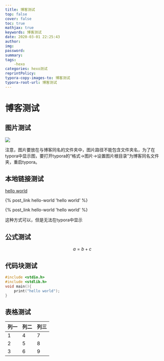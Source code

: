 ```yaml
---
title: 博客测试
top: false
cover: false
toc: true
mathjax: true
keywords: 博客测试
date: 2020-03-01 22:25:43
author:
img:
password:
summary:
tags:
	-hexo
categories: hexo测试
reprintPolicy:
typora-copy-images-to: 博客测试
typora-root-url: 博客测试
---
```


# 博客测试

## 图片测试

![](Cg-4WVVoEXCIRESuAA77Pisv2KgAAEVMAK0mz0ADvtW874.jpg)

注意，图片要放在与博客同名的文件夹中，图片路径不能包含文件夹名，为了在typora中显示图，要打开typora的“格式->图片->设置图片根目录”为博客同名文件夹，重启typora。

## 本地链接测试

[hello world](hello-world)

 {% post_link hello-world 'hello world' %}

[todo]:测试还不成功

 {% post_link hello-world 'hello world' %}

这种方式可以，但是无法在typora中显示

## 公式测试

$$
a=b+c
$$

## 代码块测试

```C
#include <stdio.h>
#include <stdlib.h>
void main(){
    print("hello world");
}
```

## 表格测试

| 列一 | 列二 | 列三 |
| ---- | ---- | ---- |
| 1    | 4    | 7    |
| 2    | 5    | 8    |
| 3    | 6    | 9    |

